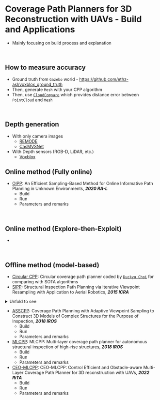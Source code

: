# Coverage Path Planners for 3D Reconstruction with UAVs - Build and Applications
+ Mainly focusing on build process and explanation

<br>

## How to measure accuracy
+ Ground truth from `Gazebo` world - https://github.com/ethz-asl/voxblox_ground_truth
+ Then, generate `Mesh` with your CPP algorithm
+ Then, use [`CloudCompare`](https://www.danielgm.net/cc/) which provides distance error between `PointCloud` and `Mesh`

<br>

## Depth generation
+ With only camera images
  + [REMODE](https://github.com/uzh-rpg/rpg_open_remode)
  + [CasMVSNet](https://github.com/alibaba/cascade-stereo)
+ With Depth sensors (RGB-D, LiDAR, etc.)
  + [Voxblox](https://github.com/ethz-asl/voxblox)

## Online method (Fully online)
+ [OIPP](https://github.com/ethz-asl/mav_active_3d_planning): An Efficient Sampling-Based Method for Online Informative Path Planning in Unknown Environments, ***2020 RA-L***
  + Build
  + Run
  + Parameters and remarks

<br>

## Online method (Explore-then-Exploit)
+

<br>

## Offline method (model-based)
+ [Circular CPP](https://github.com/engcang/circular_path_cpp): Circular coverage path planner coded by [`Duckyu Choi`](https://github.com/duckyu) for comparing with SOTA algorithms
+ [SIPP](https://github.com/ethz-asl/StructuralInspectionPlanner): Structural Inspection Path Planning via Iterative Viewpoint Resampling with Application to Aerial Robotics, ***2015 ICRA***

<details><summary>Unfold to see</summary>

  + Build
  ```sh
  (Prerequisites)
  $ sudo apt install libeigen3-dev ros-<distro>-tf ros-<distro>-rviz ros-<distro>-octomap ros-<distro>-octomap-msgs
  ```
  ```sh
  $ mkdir -p catkin_ws/src # assuming you want to enter a new catkin directory
  $ cd catkin_ws/src
  $ catkin_init_workspace # assuming you want to enter a new catkin directory
  $ git clone git@github.com:ethz-asl/StructuralInspectionPlanner.git
  $ cd ..
  $ catkin build
  $ source devel/setup.bash
  $ echo "source ~/catkin_ws/devel/setup.bash" >> ~/.bashrc # assuming you want to enter a new catkin directory
  ```
  + Run
  ```sh
  $ roslaunch koptplanner kopt.launch
  $ rviz -d <path_to_SIPP>/sipp.rviz
  $ rosrun request request 
  (If you want to run another example such as Bigben, then launch bigBen.launch and run bigBen instead of uppers)
  ```
  + Parameters and remarks

    You can easily run this open source with your own 3D model(.stl) with a little bit of modification.
    
    (More details will be added later)

---

<br>

</details>

+ [ASSCPP](https://github.com/kucars/asscpp): Coverage Path Planning with Adaptive Viewpoint Sampling to Construct 3D Models of Complex Structures for the Purpose of Inspection, ***2018 IROS***
  + Build
  + Run
  + Parameters and remarks
+ [MLCPP](https://github.com/sungwook87/mlcpp): MLCPP: Multi-layer coverage path planner for autonomous structural inspection of high-rise structures, ***2018 IROS***
  + Build
  + Run
  + Parameters and remarks
+ [CEO-MLCPP](https://github.com/engcang/ceo-mlcpp): CEO-MLCPP: Control Efficient and Obstacle-aware Multi-Layer Coverage Path Planner for 3D reconstruction with UAVs, ***2022 RiTA***
  + Build
  + Run
  + Parameters and remarks
